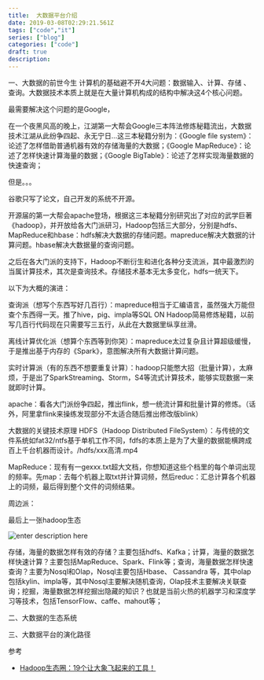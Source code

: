 ```yaml
---
title:  大数据平台介绍
date: 2019-03-08T02:29:21.561Z
tags: ["code","it"]
series: ["blog"]
categories: ["code"]
draft: true
description:
---
```


一、大数据的前世今生
计算机的基础避不开4大问题：数据输入、计算、存储
、查询。大数据技术本质上就是在大量计算机构成的结构中解决这4个核心问题。

最需要解决这个问题的是Google，

在一个夜黑风高的晚上，江湖第一大帮会Google三本阵法修炼秘籍流出，大数据技术江湖从此纷争四起、永无宁日...这三本秘籍分别为：《Google file system》：论述了怎样借助普通机器有效的存储海量的大数据；《Google MapReduce》：论述了怎样快速计算海量的数据；《Google BigTable》：论述了怎样实现海量数据的快速查询；

但是。。。

谷歌只写了论文，自己开发的系统不开源。

开源届的第一大帮会apache登场，根据这三本秘籍分别研究出了对应的武学巨著《hadoop》，并开放给各大门派研习，Hadoop包括三大部分，分别是hdfs、MapReduce和hbase：hdfs解决大数据的存储问题。mapreduce解决大数据的计算问题。hbase解决大数据量的查询问题。

之后在各大门派的支持下，Hadoop不断衍生和进化各种分支流派，其中最激烈的当属计算技术，其次是查询技术。存储技术基本无太多变化，hdfs一统天下。

以下为大概的演进：

查询派（想写个东西写好几百行）：mapreduce相当于汇编语言，虽然强大万能但查个东西得一天。推了hive，pig、impla等SQL ON Hadoop简易修炼秘籍，以前写几百行代码现在只需要写三五行，从此在大数据里纵享丝滑。

离线计算优化派（想算个东西等到你哭）：mapreduce太过复杂且计算超级缓慢，于是推出基于内存的《Spark》，意图解决所有大数据计算问题。

实时计算派（有的东西不想要重复计算）：hadoop只能憋大招（批量计算），太麻烦，于是出了SparkStreaming、Storm，S4等流式计算技术，能够实现数据一来就即时计算。

apache：看各大门派纷争四起，推出flink，想一统流计算和批量计算的修炼。（话外，阿里拿flink来操练发现部分不太适合随后推出修改版blink）


大数据的关键技术原理
HDFS（Hadoop Distributed FileSystem）：与传统的文件系统如fat32/ntfs基于单机工作不同，fdfs的本质上是为了大量的数据能横跨成百上千台机器而设计。/hdfs/xxx高清.mp4

MapReduce：现有有一gexxx.txt超大文档，你想知道这些个档里的每个单词出现的频率。先map：去每个机器上取txt并计算词频，然后reduc：汇总计算各个机器上的词频，最后得到整个文件的词频结果。

周边派：


最后上一张hadoop生态

![enter description here](https://i.loli.net/2019/03/08/5c81ed9bb7d4a.jpg)

存储，海量的数据怎样有效的存储？主要包括hdfs、Kafka；计算，海量的数据怎样快速计算？主要包括MapReduce、Spark、Flink等；查询，海量数据怎样快速查询？主要为Nosql和Olap，Nosql主要包括Hbase、 Cassandra 等，其中olap包括kylin、impla等，其中Nosql主要解决随机查询，Olap技术主要解决关联查询；挖掘，海量数据怎样挖掘出隐藏的知识？也就是当前火热的机器学习和深度学习等技术，包括TensorFlow、caffe、mahout等；



二、大数据的生态系统

三、大数据平台的演化路径


参考  
- [Hadoop生态圈：19个让大象飞起来的工具！](https://zhuanlan.zhihu.com/p/22366610)

